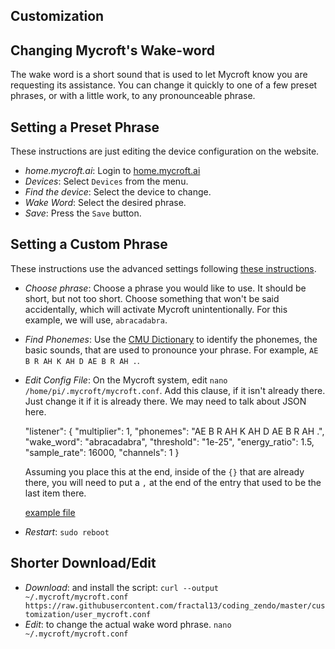 Customization
-------------

Changing Mycroft's Wake-word
----------------------------

The wake word is a short sound that is used to let Mycroft know you are requesting
its assistance.  You can change it quickly to one of a few preset phrases, or
with a little work, to any pronounceable phrase.

## Setting a Preset Phrase

These instructions are just editing the device configuration on the website.

- *home.mycroft.ai*: Login to [home.mycroft.ai](http://home.mycroft.ai/)
- *Devices*: Select `Devices` from the menu.
- *Find the device*: Select the device to change.
- *Wake Word*: Select the desired phrase.
- *Save*: Press the `Save` button.


## Setting a Custom Phrase

These instructions use the advanced settings following [these instructions](https://mycroft.ai/documentation/home-mycroft-ai-pairing/#changing-your-wake-word).

- *Choose phrase*: Choose a phrase you would like to use.  It should be short, but not too short.
  Choose something that won't be said accidentally, which will activate Mycroft unintentionally.
  For this example, we will use, `abracadabra`.
- *Find Phonemes*: Use the [CMU Dictionary](http://www.speech.cs.cmu.edu/cgi-bin/cmudict) to 
  identify the phonemes, the basic sounds, that are used to pronounce your phrase.  For example, `AE B R AH K AH D AE B R AH .`.
- *Edit Config File*: On the Mycroft system, edit `nano /home/pi/.mycroft/mycroft.conf`.  Add this clause, if it isn't already there.  Just change it if it is already there.  We may need to talk about JSON here.

    "listener": {
      "multiplier": 1,
      "phonemes": "AE B R AH K AH D AE B R AH .",
      "wake_word": "abracadabra",
      "threshold": "1e-25",
      "energy_ratio": 1.5,
      "sample_rate": 16000,
      "channels": 1
    }
    

  Assuming you place this at the end, inside of the `{}` that are already there, you will need to put a `,` at the end
  of the entry that used to be the last item there.
  
  [example file](user_mycroft.conf)

- *Restart*: `sudo reboot`

Shorter Download/Edit
----------------------

- *Download*: and install the script: 
   `curl --output ~/.mycroft/mycroft.conf https://raw.githubusercontent.com/fractal13/coding_zendo/master/customization/user_mycroft.conf`
- *Edit*: to change the actual wake word phrase. `nano ~/.mycroft/mycroft.conf`


